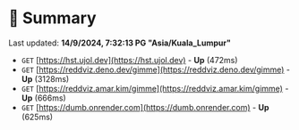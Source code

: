 # 📖 Summary
Last updated: **14/9/2024, 7:32:13 PG "Asia/Kuala_Lumpur"**

- `GET` [https://hst.ujol.dev](https://hst.ujol.dev) - **Up** (472ms)
- `GET` [https://reddviz.deno.dev/gimme](https://reddviz.deno.dev/gimme) - **Up** (3128ms)
- `GET` [https://reddviz.amar.kim/gimme](https://reddviz.amar.kim/gimme) - **Up** (666ms)
- `GET` [https://dumb.onrender.com](https://dumb.onrender.com) - **Up** (625ms)
